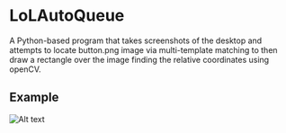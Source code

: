 # LoLAutoQueue
A Python-based program that takes screenshots of the desktop and attempts to locate button.png image via multi-template matching to then draw a rectangle over the image finding the relative coordinates using openCV.
## Example
![Alt text](https://i.imgur.com/WU78218.png)
